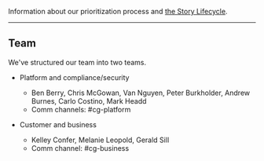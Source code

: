 <a name="definition-of-done"></a>
<a name="grooming"></a>
Information about our prioritization process and [the Story Lifecycle](StoryLifecycle.md).

---

## Team
We've structured our team into two teams.

- Platform and compliance/security
  - Ben Berry, Chris McGowan, Van Nguyen, Peter Burkholder, Andrew Burnes, Carlo Costino, Mark Headd
  - Comm channels: #cg-platform

- Customer and business
  - Kelley Confer, Melanie Leopold, Gerald Sill
  - Comm channel: #cg-business
